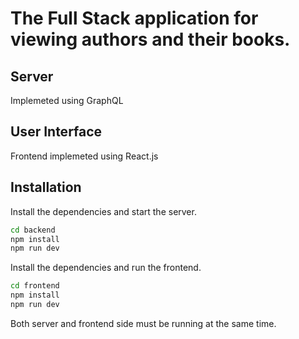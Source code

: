 # The Full Stack application for viewing authors and their books. 

## Server
Implemeted using GraphQL

## User Interface
Frontend implemeted using React.js

## Installation

Install the dependencies and start the server.

```sh
cd backend
npm install
npm run dev
```

Install the dependencies and run the frontend.

```sh
cd frontend
npm install
npm run dev
```

Both server and frontend side must be running at the same time. 

